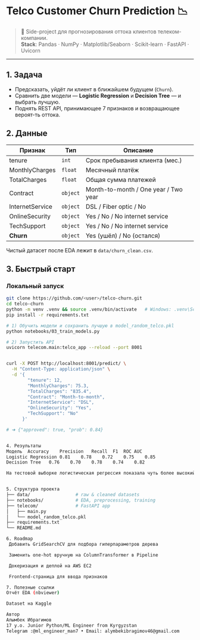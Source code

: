 # Telco Customer Churn Prediction 📉

> 🚀 Side-project для прогнозирования оттока клиентов телеком-компании.  
> **Stack**: Pandas · NumPy · Matplotlib/Seaborn · Scikit-learn · FastAPI · Uvicorn

---

## 1. Задача

* Предсказать, уйдёт ли клиент в ближайшем будущем (`Churn`).
* Сравнить две модели — **Logistic Regression** и **Decision Tree** — и выбрать лучшую.
* Поднять REST API, принимающее 7 признаков и возвращающее вероят-ть оттока.

## 2. Данные

| Признак | Тип | Описание |
|---------|-----|----------|
| tenure | `int` | Срок пребывания клиента (мес.) |
| MonthlyCharges | `float` | Месячный платёж |
| TotalCharges | `float` | Общая сумма платежей |
| Contract | `object` | Month-to-month / One year / Two year |
| InternetService | `object` | DSL / Fiber optic / No |
| OnlineSecurity | `object` | Yes / No / No internet service |
| TechSupport | `object` | Yes / No / No internet service |
| **Churn** | `object` | Yes (ушёл) / No (остался) |

Чистый датасет после EDA лежит в `data/churn_clean.csv`.

## 3. Быстрый старт

### Локальный запуск

```bash
git clone https://github.com/<user>/telco-churn.git
cd telco-churn
python -m venv .venv && source .venv/bin/activate   # Windows: .venv\Scripts\activate
pip install -r requirements.txt

# 1) Обучить модели и сохранить лучшую в model_random_telco.pkl
python notebooks/03_train_models.py

# 2) Запустить API
uvicorn telecom.main:telco_app --reload --port 8001


curl -X POST http://localhost:8001/predict/ \
  -H "Content-Type: application/json" \
  -d '{
        "tenure": 12,
        "MonthlyCharges": 75.3,
        "TotalCharges": "835.4",
        "Contract": "Month-to-month",
        "InternetService": "DSL",
        "OnlineSecurity": "Yes",
        "TechSupport": "No"
      }'

# ➜ {"approved": true, "prob": 0.84}


4. Результаты
Модель	Accuracy	Precision	Recall	F1	ROC AUC
Logistic Regression	0.81	0.78	0.72	0.75	0.85
Decision Tree	0.76	0.70	0.78	0.74	0.82

На тестовой выборке логистическая регрессия показала чуть более высокий F1 и ROC AUC, поэтому именно она развёрнута в API.


5. Структура проекта
├── data/                 # raw & cleaned datasets
├── notebooks/            # EDA, preprocessing, training
├── telecom/              # FastAPI app
│   ├── main.py
│   └── model_random_telco.pkl
├── requirements.txt
└── README.md

6. Roadmap
 Добавить GridSearchCV для подбора гиперпараметров дерева

 Заменить one-hot вручную на ColumnTransformer в Pipeline

 Докеризация и деплой на AWS EC2

 Frontend-страница для ввода признаков

7. Полезные ссылки
Отчёт EDA (nbviewer)

Dataset на Kaggle

Автор
Алымбек Ибрагимов
17 y.o. Junior Python/ML Engineer from Kyrgyzstan
Telegram :@ml_engineer_man7 • Email: alymbekibragimov46@gmail.com

